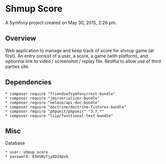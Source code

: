 Shmup Score
===========

A Symfony project created on May 30, 2015, 2:26 pm.

Overview
--------

Web application to manage and keep track of score for shmup game (at first).
An entry consist of a user, a score, a game (with platform), and optionnal link to video / screenshot / replay file.
Restful to allow use of third parties site.


Dependencies
------------

    * composer require "friendsofsymfony/rest-bundle"
    * composer require "jms/serializer-bundle"
    * composer require "nelmio/api-doc-bundle"
    * composer require "doctrine/doctrine-fixtures-bundle"
    * composer require "phpunit/phpunit" "3.7.*"
    * composer require "liip/functional-test-bundle"

Misc
----

Database

    * user: shmup_score
    * password: 63mSByfjyXD2dpvb

